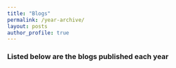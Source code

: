 ```yaml
---
title: "Blogs"
permalink: /year-archive/
layout: posts
author_profile: true
---
```



### Listed below are the blogs published each year

